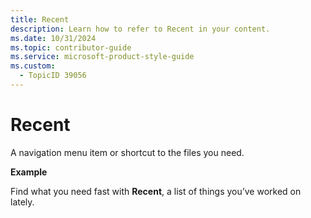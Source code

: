 ```yaml
---
title: Recent
description: Learn how to refer to Recent in your content.
ms.date: 10/31/2024
ms.topic: contributor-guide
ms.service: microsoft-product-style-guide
ms.custom:
  - TopicID 39056
---
```



# Recent

A navigation menu item or shortcut to the files you need.

**Example**

Find what you need fast with **Recent**, a list of things you’ve worked on lately.

